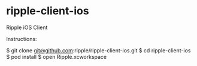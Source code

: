 ripple-client-ios
=================

Ripple iOS Client

Instructions:

$ git clone git@github.com:ripple/ripple-client-ios.git
$ cd ripple-client-ios
$ pod install
$ open Ripple.xcworkspace
